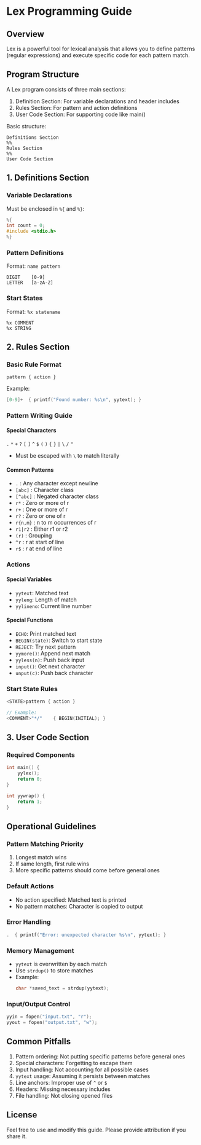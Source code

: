 # Lex Programming Guide

## Overview

Lex is a powerful tool for lexical analysis that allows you to define patterns (regular expressions) and execute specific code for each pattern match.

## Program Structure

A Lex program consists of three main sections:

1. Definition Section: For variable declarations and header includes
2. Rules Section: For pattern and action definitions
3. User Code Section: For supporting code like main()

Basic structure:
```
Definitions Section
%%
Rules Section
%%
User Code Section
```

## 1. Definitions Section

### Variable Declarations
Must be enclosed in `%{` and `%}`:
```c
%{
int count = 0;
#include <stdio.h>
%}
```

### Pattern Definitions
Format: `name pattern`
```
DIGIT    [0-9]
LETTER   [a-zA-Z]
```

### Start States
Format: `%x statename`
```
%x COMMENT
%x STRING
```

## 2. Rules Section

### Basic Rule Format
```
pattern { action }
```
Example:
```c
[0-9]+  { printf("Found number: %s\n", yytext); }
```

### Pattern Writing Guide

#### Special Characters
`.` `*` `+` `?` `[` `]` `^` `$` `(` `)` `{` `}` `|` `\` `/` `"`
- Must be escaped with `\` to match literally

#### Common Patterns
- `.` : Any character except newline
- `[abc]` : Character class
- `[^abc]` : Negated character class
- `r*` : Zero or more of r
- `r+` : One or more of r
- `r?` : Zero or one of r
- `r{n,m}` : n to m occurrences of r
- `r1|r2` : Either r1 or r2
- `(r)` : Grouping
- `^r` : r at start of line
- `r$` : r at end of line

### Actions

#### Special Variables
- `yytext`: Matched text
- `yyleng`: Length of match
- `yylineno`: Current line number

#### Special Functions
- `ECHO`: Print matched text
- `BEGIN(state)`: Switch to start state
- `REJECT`: Try next pattern
- `yymore()`: Append next match
- `yyless(n)`: Push back input
- `input()`: Get next character
- `unput(c)`: Push back character

### Start State Rules
```c
<STATE>pattern { action }

// Example:
<COMMENT>"*/"    { BEGIN(INITIAL); }
```

## 3. User Code Section

### Required Components
```c
int main() {
    yylex();
    return 0;
}

int yywrap() {
    return 1;
}
```

## Operational Guidelines

### Pattern Matching Priority
1. Longest match wins
2. If same length, first rule wins
3. More specific patterns should come before general ones

### Default Actions
- No action specified: Matched text is printed
- No pattern matches: Character is copied to output

### Error Handling
```c
.  { printf("Error: unexpected character %s\n", yytext); }
```

### Memory Management
- `yytext` is overwritten by each match
- Use `strdup()` to store matches
- Example:
  ```c
  char *saved_text = strdup(yytext);
  ```

### Input/Output Control
```c
yyin = fopen("input.txt", "r");
yyout = fopen("output.txt", "w");
```

## Common Pitfalls

1. Pattern ordering: Not putting specific patterns before general ones
2. Special characters: Forgetting to escape them
3. Input handling: Not accounting for all possible cases
4. `yytext` usage: Assuming it persists between matches
5. Line anchors: Improper use of `^` or `$`
6. Headers: Missing necessary includes
7. File handling: Not closing opened files

## License

Feel free to use and modify this guide. Please provide attribution if you share it.
